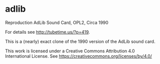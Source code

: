 # adlib
Reproduction AdLib Sound Card, OPL2, Circa 1990

For details see http://tubetime.us/?p=419.

This is a (nearly) exact clone of the 1990 version of the AdLib sound card.

This work is licensed under a Creative Commons Attribution 4.0 International License. See https://creativecommons.org/licenses/by/4.0/

